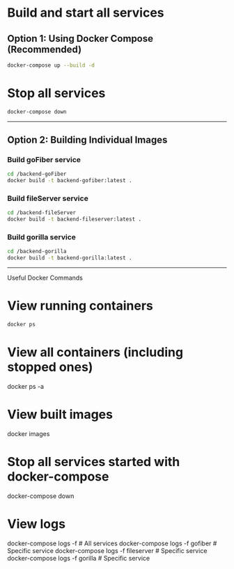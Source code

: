 # Build and start all services
## Option 1: Using Docker Compose (Recommended)

```bash
docker-compose up --build -d
```

# Stop all services
```bash
docker-compose down
```

__________________________________________________________
## Option 2: Building Individual Images
### Build goFiber service
```bash
cd /backend-goFiber
docker build -t backend-gofiber:latest .
```

### Build fileServer service
```bash
cd /backend-fileServer
docker build -t backend-fileserver:latest .
```

### Build gorilla service
```bash
cd /backend-gorilla
docker build -t backend-gorilla:latest .
```
__________________________________________________________

Useful Docker Commands
# View running containers
```bash
docker ps
```

# View all containers (including stopped ones)
docker ps -a

# View built images
docker images

# Stop all services started with docker-compose
docker-compose down

# View logs
docker-compose logs -f                  # All services
docker-compose logs -f gofiber          # Specific service
docker-compose logs -f fileserver       # Specific service
docker-compose logs -f gorilla          # Specific service

